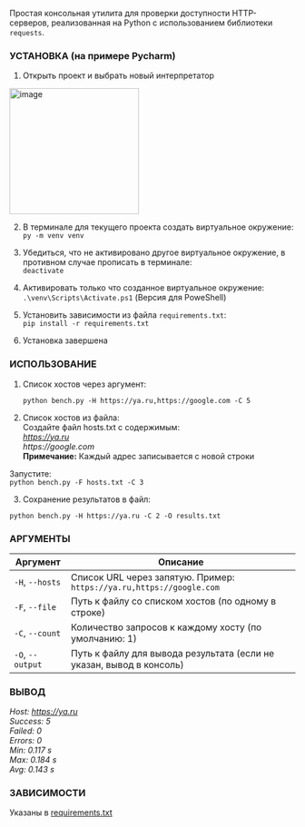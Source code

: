 Простая консольная утилита для проверки доступности HTTP-серверов, реализованная на Python с использованием библиотеки `requests`.

### **УСТАНОВКА (на примере Pycharm)**
1. Открыть проект и выбрать новый интерпретатор
<img width="228" height="222" alt="image" src="https://github.com/user-attachments/assets/79981be7-b9bd-4868-9d06-309937f43ef4" />

2. В терминале для текущего проекта создать виртуальное окружение:    
`py -m venv venv`

3. Убедиться, что не активировано другое виртуальное окружение, в противном случае прописать в терминале:    
`deactivate`

4. Активировать только что созданное виртуальное окружение:    
`.\venv\Scripts\Activate.ps1`            (Версия для PoweShell)

5. Установить зависимости из файла `requirements.txt`:    
`pip install -r requirements.txt`

6. Установка завершена

### **ИСПОЛЬЗОВАНИЕ**
1. Список хостов через аргумент:    

    `python bench.py -H https://ya.ru,https://google.com -C 5`

2. Список хостов из файла:    
Создайте файл hosts.txt с содержимым:   
_https://ya.ru   
https://google.com_   
**Примечание:** Каждый адрес записывается с новой строки

Запустите:  
`python bench.py -F hosts.txt -C 3`

3. Сохранение результатов в файл:

`python bench.py -H https://ya.ru -C 2 -O results.txt`


### **АРГУМЕНТЫ**

| Аргумент        | Описание                                                             |
|-----------------| -------------------------------------------------------------------- |
| `-H`, `--hosts` | Список URL через запятую. Пример: `https://ya.ru,https://google.com` |
| `-F`, `--file`  | Путь к файлу со списком хостов (по одному в строке)                  |
| `-C`, `--count` | Количество запросов к каждому хосту (по умолчанию: 1)                |
| `-O`, `--output`| Путь к файлу для вывода результата (если не указан, вывод в консоль) |

### **ВЫВОД**

_Host: https://ya.ru     
Success: 5  
Failed: 0   
Errors: 0   
Min: 0.117 s    
Max: 0.184 s    
Avg: 0.143 s_    

### **ЗАВИСИМОСТИ**     

Указаны в [requirements.txt](requirements.txt)



